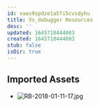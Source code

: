```yaml
---
id: vaas9spdze1a5fi5cvsdyhu
title: Vs_debugger Resources
desc: ''
updated: 1645718444003
created: 1645718444003
stub: false
isDir: true
---
```

## Imported Assets
- ![RB-2018-01-11-17.jpg](/assets/rb-2018-01-11-17-za11d89bz2a9.jpg)

